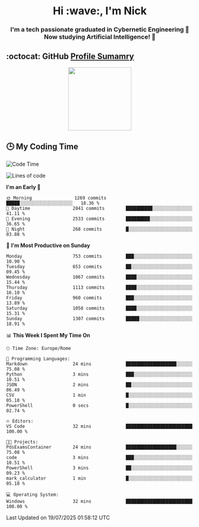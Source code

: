 <h1 align="center">Hi :wave:, I'm Nick</h1>

<h3 align="center">I'm a tech passionate graduated in Cybernetic Engineering 🤖<br>
Now studying Artificial Intelligence! 🧠</h3>


## :octocat: GitHub <a href="https://github.com/vn7n24fzkq/github-profile-summary-cards">Profile Sumamry</a>

<p align="center">
   <img style="height:170px;display:inline-block"  src="http://github-profile-summary-cards.vercel.app/api/cards/profile-details?username=CodeClimberNT&theme=github_dark" />
<!--    <img style="height:170px;display:inline-block"  src="http://github-profile-summary-cards.vercel.app/api/cards/repos-per-language?username=CodeClimberNT&theme=github_dark&exclude=" /> -->
</p>

 ## :clock3: My Coding Time 
 
<!--START_SECTION:waka-->
![Code Time](http://img.shields.io/badge/Code%20Time-742%20hrs%2013%20mins-blue)

![Lines of code](https://img.shields.io/badge/From%20Hello%20World%20I%27ve%20Written-6.0%20million%20lines%20of%20code-blue)

**I'm an Early 🐤** 

```text
🌞 Morning                1269 commits        █████░░░░░░░░░░░░░░░░░░░░   18.36 % 
🌆 Daytime                2841 commits        ██████████░░░░░░░░░░░░░░░   41.11 % 
🌃 Evening                2533 commits        █████████░░░░░░░░░░░░░░░░   36.65 % 
🌙 Night                  268 commits         █░░░░░░░░░░░░░░░░░░░░░░░░   03.88 % 
```
📅 **I'm Most Productive on Sunday** 

```text
Monday                   753 commits         ███░░░░░░░░░░░░░░░░░░░░░░   10.90 % 
Tuesday                  653 commits         ██░░░░░░░░░░░░░░░░░░░░░░░   09.45 % 
Wednesday                1067 commits        ████░░░░░░░░░░░░░░░░░░░░░   15.44 % 
Thursday                 1113 commits        ████░░░░░░░░░░░░░░░░░░░░░   16.10 % 
Friday                   960 commits         ███░░░░░░░░░░░░░░░░░░░░░░   13.89 % 
Saturday                 1058 commits        ████░░░░░░░░░░░░░░░░░░░░░   15.31 % 
Sunday                   1307 commits        █████░░░░░░░░░░░░░░░░░░░░   18.91 % 
```


📊 **This Week I Spent My Time On** 

```text
🕑︎ Time Zone: Europe/Rome

💬 Programming Languages: 
Markdown                 24 mins             ███████████████████░░░░░░   75.08 % 
Python                   3 mins              ███░░░░░░░░░░░░░░░░░░░░░░   10.51 % 
JSON                     2 mins              ██░░░░░░░░░░░░░░░░░░░░░░░   06.49 % 
CSV                      1 min               █░░░░░░░░░░░░░░░░░░░░░░░░   05.18 % 
PowerShell               0 secs              █░░░░░░░░░░░░░░░░░░░░░░░░   02.74 % 

🔥 Editors: 
VS Code                  32 mins             █████████████████████████   100.00 % 

🐱‍💻 Projects: 
PdsExamsContainer        24 mins             ███████████████████░░░░░░   75.08 % 
code                     3 mins              ███░░░░░░░░░░░░░░░░░░░░░░   10.51 % 
PowerShell               3 mins              ██░░░░░░░░░░░░░░░░░░░░░░░   09.23 % 
mark_calculator          1 min               █░░░░░░░░░░░░░░░░░░░░░░░░   05.18 % 

💻 Operating System: 
Windows                  32 mins             █████████████████████████   100.00 % 
```


 Last Updated on 19/07/2025 01:58:12 UTC
<!--END_SECTION:waka-->

